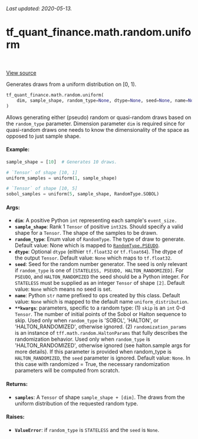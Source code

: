 <!--
This file is generated by a tool. Do not edit directly.
For open-source contributions the docs will be updated automatically.
-->

*Last updated: 2020-05-13.*

<div itemscope itemtype="http://developers.google.com/ReferenceObject">
<meta itemprop="name" content="tf_quant_finance.math.random.uniform" />
<meta itemprop="path" content="Stable" />
</div>

# tf_quant_finance.math.random.uniform

<!-- Insert buttons and diff -->

<table class="tfo-notebook-buttons tfo-api" align="left">
</table>

<a target="_blank" href="https://github.com/google/tf-quant-finance/blob/master/tf_quant_finance/math/random_ops/uniform.py">View source</a>



Generates draws from a uniform distribution on [0, 1).

```python
tf_quant_finance.math.random.uniform(
    dim, sample_shape, random_type=None, dtype=None, seed=None, name=None, **kwargs
)
```



<!-- Placeholder for "Used in" -->

Allows generating either (pseudo) random or quasi-random draws based on the
`random_type` parameter. Dimension parameter `dim` is required since for
quasi-random draws one needs to know the dimensionality of the space as
opposed to just sample shape.

#### Example:

```python
sample_shape = [10]  # Generates 10 draws.

# `Tensor` of shape [10, 1]
uniform_samples = uniform(1, sample_shape)

# `Tensor` of shape [10, 5]
sobol_samples = uniform(5, sample_shape, RandomType.SOBOL)
```

#### Args:


* <b>`dim`</b>: A positive Python `int` representing each sample's `event_size.`
* <b>`sample_shape`</b>: Rank 1 `Tensor` of positive `int32`s. Should specify a valid
  shape for a `Tensor`. The shape of the samples to be drawn.
* <b>`random_type`</b>: Enum value of `RandomType`. The type of draw to generate.
  Default value: None which is mapped to <a href="../../../tf_quant_finance/math/random/RandomType.md#PSEUDO"><code>RandomType.PSEUDO</code></a>.
* <b>`dtype`</b>: Optional `dtype` (eithier `tf.float32` or `tf.float64`). The dtype of
  the output `Tensor`.
  Default value: `None` which maps to `tf.float32`.
* <b>`seed`</b>: Seed for the random number generator. The seed is
  only relevant if `random_type` is one of
  `[STATELESS, PSEUDO, HALTON_RANDOMIZED]`. For `PSEUDO`, and
  `HALTON_RANDOMIZED` the seed should be a Python integer. For
  `STATELESS` must be supplied as an integer `Tensor` of shape `[2]`.
  Default value: `None` which means no seed is set.
* <b>`name`</b>: Python `str` name prefixed to ops created by this class.
  Default value: `None` which is mapped to the default name
    `uniform_distribution`.
* <b>`**kwargs`</b>: parameters, specific to a random type:
  (1) `skip` is an `int` 0-d `Tensor`. The number of initial points of the
  Sobol or Halton sequence to skip. Used only when `random_type` is 'SOBOL',
  'HALTON', or 'HALTON_RANDOMIZED', otherwise ignored.
  (2) `randomization_params` is an instance of
  `tff.math.random.HaltonParams` that fully describes the randomization
  behavior. Used only when `random_type` is 'HALTON_RANDOMIZED', otherwise
  ignored (see halton.sample args for more details). If this parameter is
  provided when random_type is `HALTON_RANDOMIZED`, the `seed` parameter is
  ignored.
  Default value: `None`. In this case with randomized = True, the necessary
    randomization parameters will be computed from scratch.


#### Returns:


* <b>`samples`</b>: A `Tensor` of shape `sample_shape + [dim]`. The draws
  from the uniform distribution of the requested random type.


#### Raises:


* <b>`ValueError`</b>: if `random_type` is `STATELESS` and the `seed` is `None`.